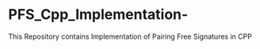 # PFS_Cpp_Implementation-
This Repository contains Implementation of Pairing Free Signatures in CPP
